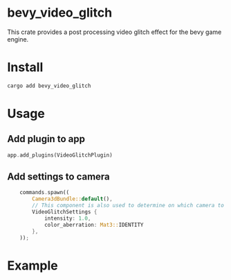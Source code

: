 # bevy_video_glitch

This crate provides a post processing video glitch effect for the bevy game engine. 

# Install

``` sh
cargo add bevy_video_glitch
```

# Usage

## Add plugin to app
``` rust
app.add_plugins(VideoGlitchPlugin)
```

## Add settings to camera

``` rust
    commands.spawn((
        Camera3dBundle::default(),
        // This component is also used to determine on which camera to run the post processing effect.
        VideoGlitchSettings {
            intensity: 1.0,
            color_aberration: Mat3::IDENTITY
        },
    ));
```

# Example
